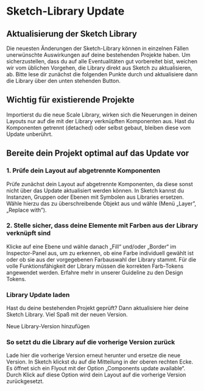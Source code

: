 # Sketch-Library Update

## Aktualisierung der Sketch Library

Die neuesten Änderungen der Sketch-Library können in einzelnen Fällen unerwünschte Auswirkungen auf deine bestehenden Projekte haben. Um sicherzustellen, dass du auf alle Eventualitäten gut vorbereitet bist, weichen wir vom üblichen Vorgehen, die Library direkt aus Sketch zu aktualisieren, ab. Bitte lese dir zunächst die folgenden Punkte durch und aktualisiere dann die Library über den unten stehenden Button.

## Wichtig für existierende Projekte

Importierst du die neue Scale Library, wirken sich die Neuerungen in deinen Layouts nur auf die mit der Library verknüpften Komponenten aus. Hast du Komponenten getrennt (detached) oder selbst gebaut, bleiben diese vom Update unberührt.


## Bereite dein Projekt optimal auf das Update vor

### 1. Prüfe dein Layout auf abgetrennte Komponenten
Prüfe zunächst dein Layout auf abgetrennte Komponenten, da diese sonst nicht über das Update aktualisiert werden können. In Sketch kannst du Instanzen, Gruppen oder Ebenen mit Symbolen aus Libraries ersetzen. Wähle hierzu das zu überschreibende Objekt aus und wähle (Menü „Layer”, „Replace with”).

### 2. Stelle sicher, dass deine Elemente mit Farben aus der Library verknüpft sind
Klicke auf eine Ebene und wähle danach „Fill“ und/oder „Border“ im Inspector-Panel aus, um zu erkennen, ob eine Farbe individuell gewählt ist oder ob sie aus der vorgegebenen Farbauswahl der Library stammt. Für die volle Funktionsfähigkeit der Library müssen die korrekten Farb-Tokens angewendet werden. Erfahre mehr in unserer Guideline zu den Design Tokens.

### Library Update laden
Hast du deine bestehenden Projekt geprüft? Dann aktualisiere hier deine Sketch Library. Viel Spaß mit der neuen Version.

Neue Library-Version hinzufügen

### So setzt du die Library auf die vorherige Version zurück

Lade hier die vorherige Version erneut herunter und ersetze die neue Version. In Sketch klickst du auf die Mitteilung in der oberen rechten Ecke. Es öffnet sich ein Flyout mit der Option „Components update available“. Durch Klick auf diese Option wird dein Layout auf die vorherige Version zurückgesetzt.